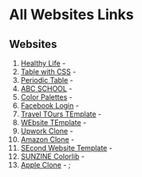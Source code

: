 # All Websites Links

## Websites

1. [Healthy Life](https://healthy-life-199112.netlify.app/) -
2. [Table with CSS](https://table-with-css-199112.netlify.app/) -
3. [Periodic Table](https://www.example7.com) -
4. [ABC SCHOOL](https://abc-school.netlify.app/) -
5. [Color Palettes](https://color-palettes-199112.netlify.app/) -
6. [Facebook Login](https://facebook-clone-199112.netlify.app/) -
7. [Travel TOurs TEmplate](https://travel-tours-199112.netlify.app/) -
8. [WEbsite TEmplate](https://website-template-199112.netlify.app/) -
9. [Upwork Clone](https://upwork-clone-199112.netlify.app/) -
10. [Amazon Clone](https://amazon-clone-199112.netlify.app/) -
11. [SEcond Website Template](https://second-website-template-199112.netlify.app/) -
12. [SUNZINE Colorlib](https://sunzine-199112.netlify.app/) -
13. [Apple Clone](https://apple-clone-199112.netlify.app/) - ;
